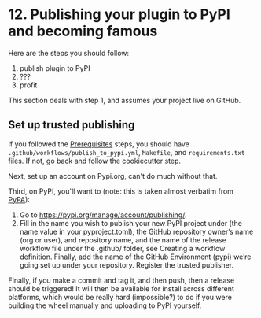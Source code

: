 # 12. Publishing your plugin to PyPI and becoming famous

Here are the steps you should follow:

1. publish plugin to PyPI
2. ???
3. profit

This section deals with step 1, and assumes your project live on GitHub.

## Set up trusted publishing

If you followed the [Prerequisites] steps, you should have `.github/workflows/publish_to_pypi.yml`,
`Makefile`, and `requirements.txt` files. If not, go back and follow the cookiecutter step.

Next, set up an account on Pypi.org, can't do much without that.

Third, on PyPI, you'll want to (note: this is taken almost verbatim from [PyPA](https://packaging.python.org/en/latest/guides/publishing-package-distribution-releases-using-github-actions-ci-cd-workflows/#configuring-trusted-publishing)):

  1. Go to https://pypi.org/manage/account/publishing/.
  2. Fill in the name you wish to publish your new PyPI project under (the name value in your pyproject.toml), the GitHub repository owner’s name (org or user), and repository name, and the name of the release workflow file under the .github/ folder, see Creating a workflow definition. Finally, add the name of the GitHub Environment (pypi) we’re going set up under your repository. Register the trusted publisher.

Finally, if you make a commit and tag it, and then push, then a release should be triggered! It will then be
available for install across different platforms, which would be really hard (impossible?) to do if you were building
the wheel manually and uploading to PyPI yourself.

  [Prerequisites]: ../prerequisites/